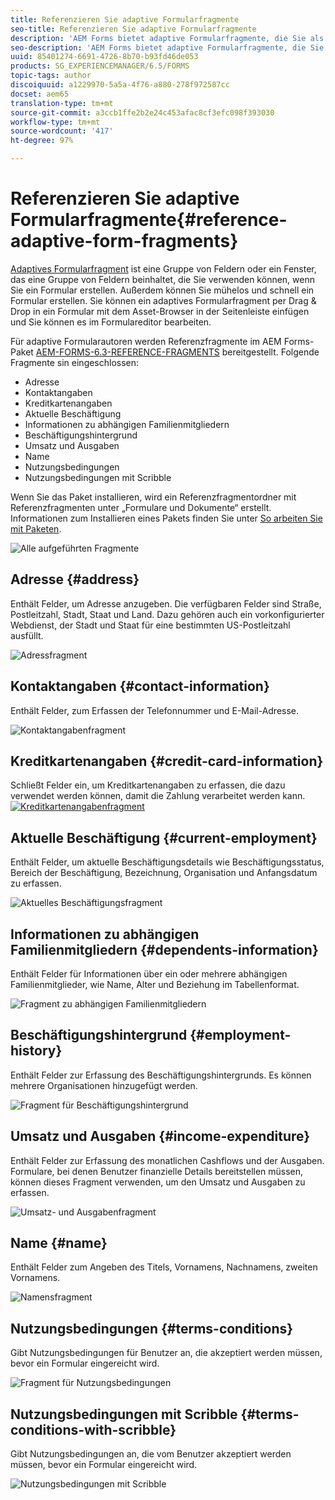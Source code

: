 ```yaml
---
title: Referenzieren Sie adaptive Formularfragmente
seo-title: Referenzieren Sie adaptive Formularfragmente
description: 'AEM Forms bietet adaptive Formularfragmente, die Sie als Assets verwenden können, um ein Formular schnell zu erstellen. '
seo-description: 'AEM Forms bietet adaptive Formularfragmente, die Sie als Assets verwenden können, um ein Formular schnell zu erstellen. '
uuid: 85401274-6691-4726-8b70-b93fd46de053
products: SG_EXPERIENCEMANAGER/6.5/FORMS
topic-tags: author
discoiquuid: a1229970-5a5a-4f76-a880-278f972587cc
docset: aem65
translation-type: tm+mt
source-git-commit: a3ccb1ffe2b2e24c453afac8cf3efc098f393030
workflow-type: tm+mt
source-wordcount: '417'
ht-degree: 97%

---
```



# Referenzieren Sie adaptive Formularfragmente{#reference-adaptive-form-fragments}

[Adaptives Formularfragment](../../forms/using/adaptive-form-fragments.md) ist eine Gruppe von Feldern oder ein Fenster, das eine Gruppe von Feldern beinhaltet, die Sie verwenden können, wenn Sie ein Formular erstellen. Außerdem können Sie mühelos und schnell ein Formular erstellen. Sie können ein adaptives Formularfragment per Drag &amp; Drop in ein Formular mit dem Asset-Browser in der Seitenleiste einfügen und Sie können es im Formulareditor bearbeiten.

Für adaptive Formularautoren werden Referenzfragmente im AEM Forms-Paket [AEM-FORMS-6.3-REFERENCE-FRAGMENTS](https://www.adobeaemcloud.com/content/marketplace/marketplaceProxy.html?packagePath=/content/companies/public/adobe/packages/cq630/fd/AEM-FORMS-6.3-REFERENCE-FRAGMENTS) bereitgestellt. Folgende Fragmente sin eingeschlossen:

* Adresse
* Kontaktangaben
* Kreditkartenangaben
* Aktuelle Beschäftigung
* Informationen zu abhängigen Familienmitgliedern
* Beschäftigungshintergrund
* Umsatz und Ausgaben
* Name
* Nutzungsbedingungen
* Nutzungsbedingungen mit Scribble

Wenn Sie das Paket installieren, wird ein Referenzfragmentordner mit Referenzfragmenten unter „Formulare und Dokumente“ erstellt. Informationen zum Installieren eines Pakets finden Sie unter [So arbeiten Sie mit Paketen](/help/sites-administering/package-manager.md).

![Alle aufgeführten  Fragmente](assets/ootb-frags.png)

## Adresse {#address}

Enthält Felder, um Adresse anzugeben. Die verfügbaren Felder sind Straße, Postleitzahl, Stadt, Staat und Land. Dazu gehören auch ein vorkonfigurierter Webdienst, der Stadt und Staat für eine bestimmten US-Postleitzahl ausfüllt.

![Adressfragment](assets/address.png)

<!--[Click to enlarge

](assets/address-1.png)-->

## Kontaktangaben {#contact-information}

Enthält Felder, zum Erfassen der Telefonnummer und E-Mail-Adresse.

![Kontaktangabenfragment](assets/contact-info.png)

<!--[Click to enlarge

](assets/contact-info-1.png)-->

## Kreditkartenangaben {#credit-card-information}

Schließt Felder ein, um Kreditkartenangaben zu erfassen, die dazu verwendet werden können, damit die Zahlung verarbeitet werden kann.
[ ![Kreditkartenangabenfragment](assets/cc-info.png)](assets/cc-info-1.png)

## Aktuelle Beschäftigung {#current-employment}

Enthält Felder, um aktuelle Beschäftigungsdetails wie Beschäftigungsstatus, Bereich der Beschäftigung, Bezeichnung, Organisation und Anfangsdatum zu erfassen.

![Aktuelles Beschäftigungsfragment](assets/current-emp.png)

<!--[Click to enlarge

](assets/current-emp-1.png)-->

## Informationen zu abhängigen Familienmitgliedern {#dependents-information}

Enthält Felder für Informationen über ein oder mehrere abhängigen Familienmitglieder, wie Name, Alter und Beziehung im Tabellenformat.

![Fragment zu abhängigen Familienmitgliedern](assets/dependents-info.png)

<!--[Click to enlarge

](assets/dependents-info-1.png)-->

## Beschäftigungshintergrund {#employment-history}

Enthält Felder zur Erfassung des Beschäftigungshintergrunds. Es können mehrere Organisationen hinzugefügt werden.

![Fragment für Beschäftigungshintergrund](assets/emp-history.png)

<!--[Click to enlarge

](assets/emp-history-1.png)-->

## Umsatz und Ausgaben {#income-expenditure}

Enthält Felder zur Erfassung des monatlichen Cashflows und der Ausgaben. Formulare, bei denen Benutzer finanzielle Details bereitstellen müssen, können dieses Fragment verwenden, um den Umsatz und Ausgaben zu erfassen.

![Umsatz- und Ausgabenfragment](assets/income.png)

<!--[Click to enlarge

](assets/income-1.png)-->

## Name {#name}

Enthält Felder zum Angeben des Titels, Vornamens, Nachnamens, zweiten Vornamens.

![Namensfragment](assets/name.png)

<!--[Click to enlarge

](assets/name-1.png)-->

## Nutzungsbedingungen {#terms-conditions}

Gibt Nutzungsbedingungen für Benutzer an, die akzeptiert werden müssen, bevor ein Formular eingereicht wird.

![Fragment für Nutzungsbedingungen](assets/tnc.png)

<!--[Click to enlarge

](assets/tnc-1.png)-->

## Nutzungsbedingungen mit Scribble {#terms-conditions-with-scribble}

Gibt Nutzungsbedingungen an, die vom Benutzer akzeptiert werden müssen, bevor ein Formular eingereicht wird.

![Nutzungsbedingungen mit Scribble](assets/tnc-scribble.png)

<!--[Click to enlarge

](assets/tnc-scribble-1.png)-->
